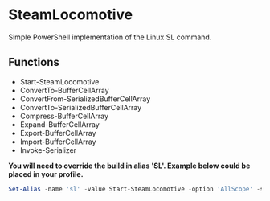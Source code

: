 # SteamLocomotive
Simple PowerShell implementation of the Linux SL command.

## Functions
- Start-SteamLocomotive
- ConvertTo-BufferCellArray
- ConvertFrom-SerializedBufferCellArray
- ConvertTo-SerializedBufferCellArray
- Compress-BufferCellArray
- Expand-BufferCellArray
- Export-BufferCellArray
- Import-BufferCellArray
- Invoke-Serializer

**You will need to override the build in alias 'SL'. Example below could be placed in your profile.**
```powershell
Set-Alias -name 'sl' -value Start-SteamLocomotive -option 'AllScope' -scope 'Global' -force
```
